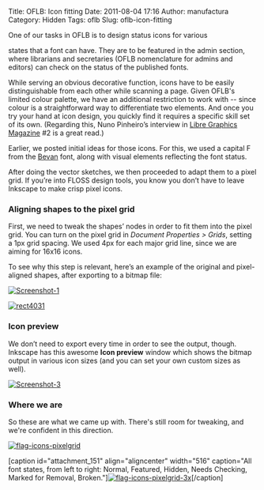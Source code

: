 Title: OFLB: Icon fitting
Date: 2011-08-04 17:16
Author: manufactura
Category: Hidden
Tags: oflb
Slug: oflb-icon-fitting

<!--:en-->One of our tasks in OFLB is to design status icons for various
states that a font can have. They are to be featured in the admin
section, where librarians and secretaries (OFLB nomenclature for admins
and editors) can check on the status of the published fonts.

While serving an obvious decorative function, icons have to be easily
distinguishable from each other while scanning a page. Given OFLB's
limited colour palette, we have an additional restriction to work with
-- since colour is a straightforward way to differentiate two elements.
And once you try your hand at icon design, you quickly find it requires
a specific skill set of its own. (Regarding this, Nuno Pinheiro’s
interview in [Libre Graphics Magazine](http://libregraphicsmag.com) \#2
is a great read.)

Earlier, we posted initial ideas for those icons. For this, we used a
capital F from the
[Bevan](http://www.google.com/webfonts/family?family=Bevan) font, along
with visual elements reflecting the font status.

After doing the vector sketches, we then proceeded to adapt them to a
pixel grid. If you’re into FLOSS design tools, you know you don’t have
to leave Inkscape to make crisp pixel icons.

### Aligning shapes to the pixel grid

First, we need to tweak the shapes’ nodes in order to fit them into the
pixel grid. You can turn on the pixel grid in *Document Properties \>
Grids*, setting a 1px grid spacing. We used 4px for each major grid
line, since we are aiming for 16x16 icons.

To see why this step is relevant, here’s an example of the original and
pixel-aligned shapes, after exporting to a bitmap file:

[![](http://blog.manufacturaindependente.org/wp-content/uploads/2011/08/Screenshot-1.png "Screenshot-1")](http://blog.manufacturaindependente.org/wp-content/uploads/2011/08/Screenshot-1.png)  

[![](http://blog.manufacturaindependente.org/wp-content/uploads/2011/08/rect4031.png "rect4031")](http://blog.manufacturaindependente.org/wp-content/uploads/2011/08/rect4031.png)

### Icon preview

We don’t need to export every time in order to see the output, though.
Inkscape has this awesome **Icon preview** window which shows the bitmap
output in various icon sizes (and you can set your own custom sizes as
well).

[![](http://blog.manufacturaindependente.org/wp-content/uploads/2011/08/Screenshot-3.png "Screenshot-3")](http://blog.manufacturaindependente.org/wp-content/uploads/2011/08/Screenshot-3.png)

### Where we are

So these are what we came up with. There's still room for tweaking, and
we're confident in this direction.

[![](http://blog.manufacturaindependente.org/wp-content/uploads/2011/08/flag-icons-pixelgrid.png "flag-icons-pixelgrid")](http://blog.manufacturaindependente.org/wp-content/uploads/2011/08/flag-icons-pixelgrid.png)

[caption id="attachment\_151" align="aligncenter" width="516"
caption="All font states, from left to right: Normal, Featured, Hidden,
Needs Checking, Marked for Removal,
Broken."][![](http://blog.manufacturaindependente.org/wp-content/uploads/2011/08/flag-icons-pixelgrid-3x.png "flag-icons-pixelgrid-3x")](http://blog.manufacturaindependente.org/wp-content/uploads/2011/08/flag-icons-pixelgrid-3x.png)[/caption]  
<!--:-->

